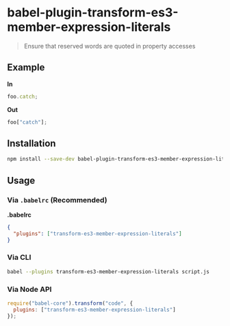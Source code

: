 # babel-plugin-transform-es3-member-expression-literals

> Ensure that reserved words are quoted in property accesses

## Example

**In**

```javascript
foo.catch;
```

**Out**

```javascript
foo["catch"];
```

## Installation

```sh
npm install --save-dev babel-plugin-transform-es3-member-expression-literals
```

## Usage

### Via `.babelrc` (Recommended)

**.babelrc**

```json
{
  "plugins": ["transform-es3-member-expression-literals"]
}
```

### Via CLI

```sh
babel --plugins transform-es3-member-expression-literals script.js
```

### Via Node API

```javascript
require("babel-core").transform("code", {
  plugins: ["transform-es3-member-expression-literals"]
});
```
